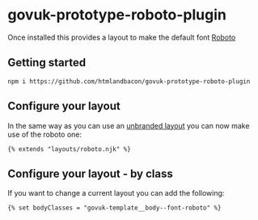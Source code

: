 # govuk-prototype-roboto-plugin

Once installed this provides a layout to make the default font [Roboto](https://fonts.google.com/specimen/Roboto)

## Getting started

```
npm i https://github.com/htmlandbacon/govuk-prototype-roboto-plugin
```

## Configure your layout

In the same way as you can use an [unbranded layout](https://prototype-kit.service.gov.uk/docs/how-to-use-layouts) you can now make use of the roboto one:

```
{% extends "layouts/roboto.njk" %}
```

## Configure your layout - by class

If you want to change a current layout you can add the following:

```
{% set bodyClasses = "govuk-template__body--font-roboto" %}
```